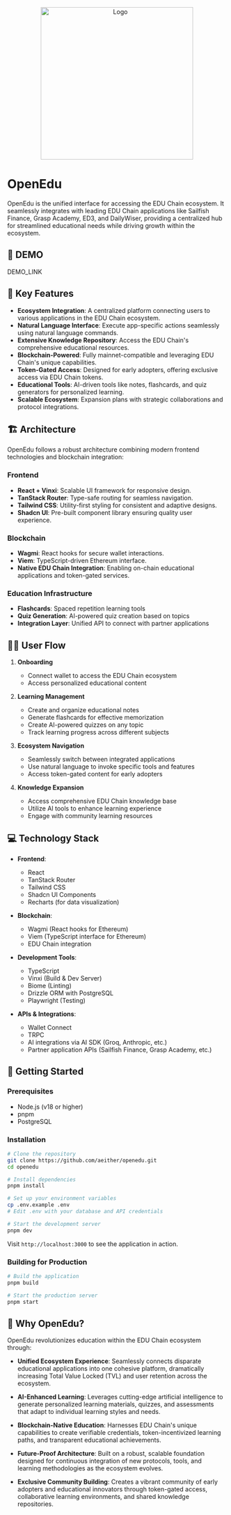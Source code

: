 <div align="center">
    <img src="https://github.com/user-attachments/assets/0dfe7c54-3127-4df9-bbf2-2fc8d2a82d47" alt="Logo" width="350">
</div>

# OpenEdu

OpenEdu is the unified interface for accessing the EDU Chain ecosystem. It seamlessly integrates with leading EDU Chain applications like Sailfish Finance, Grasp Academy, ED3, and DailyWiser, providing a centralized hub for streamlined educational needs while driving growth within the ecosystem.

## 🏁 DEMO

DEMO_LINK

## 🌟 Key Features

- **Ecosystem Integration**: A centralized platform connecting users to various applications in the EDU Chain ecosystem.
- **Natural Language Interface**: Execute app-specific actions seamlessly using natural language commands.
- **Extensive Knowledge Repository**: Access the EDU Chain's comprehensive educational resources.
- **Blockchain-Powered**: Fully mainnet-compatible and leveraging EDU Chain's unique capabilities.
- **Token-Gated Access**: Designed for early adopters, offering exclusive access via EDU Chain tokens.
- **Educational Tools**: AI-driven tools like notes, flashcards, and quiz generators for personalized learning.
- **Scalable Ecosystem**: Expansion plans with strategic collaborations and protocol integrations.

## 🏗️ Architecture

OpenEdu follows a robust architecture combining modern frontend technologies and blockchain integration:

### Frontend
- **React + Vinxi**: Scalable UI framework for responsive design.
- **TanStack Router**: Type-safe routing for seamless navigation.
- **Tailwind CSS**: Utility-first styling for consistent and adaptive designs.
- **Shadcn UI**: Pre-built component library ensuring quality user experience.

### Blockchain
- **Wagmi**: React hooks for secure wallet interactions.
- **Viem**: TypeScript-driven Ethereum interface.
- **Native EDU Chain Integration**: Enabling on-chain educational applications and token-gated services.

### Education Infrastructure
- **Flashcards**: Spaced repetition learning tools
- **Quiz Generation**: AI-powered quiz creation based on topics
- **Integration Layer**: Unified API to connect with partner applications

## 🚶‍♂️ User Flow

1. **Onboarding**
   - Connect wallet to access the EDU Chain ecosystem
   - Access personalized educational content

2. **Learning Management**
   - Create and organize educational notes
   - Generate flashcards for effective memorization
   - Create AI-powered quizzes on any topic
   - Track learning progress across different subjects

3. **Ecosystem Navigation**
   - Seamlessly switch between integrated applications
   - Use natural language to invoke specific tools and features
   - Access token-gated content for early adopters

4. **Knowledge Expansion**
   - Access comprehensive EDU Chain knowledge base
   - Utilize AI tools to enhance learning experience
   - Engage with community learning resources

## 💻 Technology Stack

- **Frontend**:
  - React
  - TanStack Router
  - Tailwind CSS
  - Shadcn UI Components
  - Recharts (for data visualization)

- **Blockchain**:
  - Wagmi (React hooks for Ethereum)
  - Viem (TypeScript interface for Ethereum)
  - EDU Chain integration

- **Development Tools**:
  - TypeScript
  - Vinxi (Build & Dev Server)
  - Biome (Linting)
  - Drizzle ORM with PostgreSQL
  - Playwright (Testing)

- **APIs & Integrations**:
  - Wallet Connect
  - TRPC
  - AI integrations via AI SDK (Groq, Anthropic, etc.)
  - Partner application APIs (Sailfish Finance, Grasp Academy, etc.)

## 🚀 Getting Started

### Prerequisites
- Node.js (v18 or higher)
- pnpm
- PostgreSQL

### Installation

```bash
# Clone the repository
git clone https://github.com/aeither/openedu.git
cd openedu

# Install dependencies
pnpm install

# Set up your environment variables
cp .env.example .env
# Edit .env with your database and API credentials

# Start the development server
pnpm dev
```

Visit `http://localhost:3000` to see the application in action.

### Building for Production

```bash
# Build the application
pnpm build

# Start the production server
pnpm start
```

## 📌 Why OpenEdu?

OpenEdu revolutionizes education within the EDU Chain ecosystem through:

- **Unified Ecosystem Experience**: Seamlessly connects disparate educational applications into one cohesive platform, dramatically increasing Total Value Locked (TVL) and user retention across the ecosystem.

- **AI-Enhanced Learning**: Leverages cutting-edge artificial intelligence to generate personalized learning materials, quizzes, and assessments that adapt to individual learning styles and needs.

- **Blockchain-Native Education**: Harnesses EDU Chain's unique capabilities to create verifiable credentials, token-incentivized learning paths, and transparent educational achievements.

- **Future-Proof Architecture**: Built on a robust, scalable foundation designed for continuous integration of new protocols, tools, and learning methodologies as the ecosystem evolves.

- **Exclusive Community Building**: Creates a vibrant community of early adopters and educational innovators through token-gated access, collaborative learning environments, and shared knowledge repositories.

